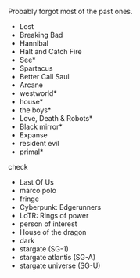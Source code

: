 Probably forgot most of the past ones. 


- Lost
- Breaking Bad
- Hannibal
- Halt and Catch Fire
- See*
- Spartacus
- Better Call Saul
- Arcane
- westworld*
- house*
- the boys*
- Love, Death & Robots*
- Black mirror*
- Expanse
- resident evil
- primal*

check

- Last Of Us
- marco polo
- fringe
- Cyberpunk: Edgerunners
- LoTR: Rings of power
- person of interest
- House of the dragon
- dark
- stargate (SG-1)
- stargate atlantis (SG-A)
- stargate universe (SG-U)
